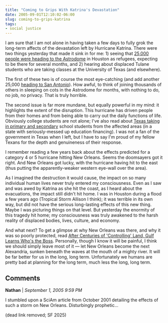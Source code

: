 ```yaml
---
title: "Coming to Grips With Katrina's Devastation"
date: 2005-09-01T12:10:02-06:00
slug: coming-to-grips-katrina
tags:
- social justice
---
```


I am sure that I am not alone in having taken a few days to fully grok the long-term affects of the devastation left by Hurricane Katrina. There were two things yesterday that made it sink in for me: 1) seeing that [25,000 people were heading to the Astrodome](https://www.nytimes.com/aponline/national/AP-Katrina-Superdome-Evacuation-HK1.html) in Houston as refugees, expecting to be there for several months, and 2) hearing about displaced Tulane students who are taking classes at the University of Texas (and elsewhere).

The first of these two is of course the most eye-catching (and add another 25,000 [heading to San Antonio](https://www.nytimes.com/aponline/national/AP-Katrina-Texas-HK4.html)). How awful, to think of joining thousands of others in sleeping on cots in the Astrodome for months, with nothing to do, no job, no privacy. That is truly horrible.

<!-- truncate -->

The second issue is far more mundane, but equally powerful in my mind: it highlights the extent of the disruption. This hurricane has driven people from their homes and from being able to carry out the daily functions of life. Obviously college students are not alone; I've also read about [Texas taking in primary and secondary](https://www.nytimes.com/2005/09/01/national/nationalspecial/01education.html) school students from the affected areas (in a state with seriously-messed up education financing). I was not a fan of the government in Texas when I left, but I have to say I'm proud of my fellow Texans for the depth and genuineness of their response.

I remember reading a few years back about the effects predicted for a category 4 or 5 hurricane hitting New Orleans. Seems the doomsayers got it right. And New Orleans got lucky, with the hurricane having hit to the east (thus putting the apparently-weaker western eye-wall over the area).

As I imagined the destruction it would cause, the impact on so many individual human lives never truly entered my consciousness. Even as I saw and was awed by Katrina as she hit the coast, as I heard about the evacuations, the impact still didn't hit home. I was in Houston during a flood a few years ago (Tropical Storm Allison I think); it was terrible in its own way, but did not have the serious long-lasting effects of this new thing. Maybe I was picturing things on that level. But yesterday the enormity of this tragedy hit home; my consciousness was truly awakened to the harsh reality of displaced bodies, lives, culture, and economy.

And what next? To get a glimpse at why New Orleans was there, and why it was so poorly protected, read [After Centuries of 'Controlling' Land, Gulf Learns Who's the Boss](https://www.nytimes.com/2005/08/30/national/30coast.html?ex=1283054400&en=a98df1964a24e68f&ei=5090&partner=rssuserland&emc=rss). Personally, though I know it will be painful, I think we should simply leave most of it — let New Orleans become the next Alexandria, sunken beneath the waves at the mouth of a mighty river. It will be far better for us in the long, long term. Unfortunately we humans are pretty bad at planning for the long term, much less the long, long term.

## Comments

**Nathan** | _September 1, 2005 9:59 PM_

I stumbled upon a SciAm article from October 2001 detailing the effects of such a storm on New Orleans. Disturbingly prophetic...

(dead link removed; SF 2025)
